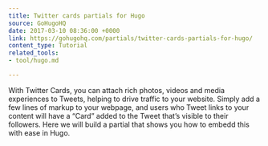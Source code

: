 ```yaml
---
title: Twitter cards partials for Hugo
source: GoHugoHQ
date: 2017-03-10 08:36:00 +0000
link: https://gohugohq.com/partials/twitter-cards-partials-for-hugo/
content_type: Tutorial
related_tools:
- tool/hugo.md

---
```

With Twitter Cards, you can attach rich photos, videos and media experiences to Tweets, helping to drive traffic to your website. Simply add a few lines of markup to your webpage, and users who Tweet links to your content will have a “Card” added to the Tweet that’s visible to their followers. Here we will build a partial that shows you how to embedd this with ease in Hugo.





